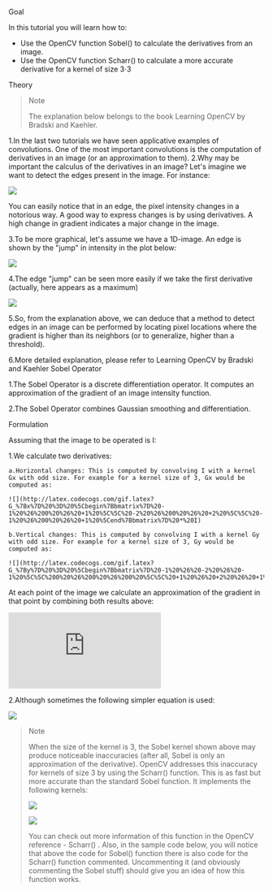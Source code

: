 Goal

In this tutorial you will learn how to:

* Use the OpenCV function Sobel() to calculate the derivatives from an image.
* Use the OpenCV function Scharr() to calculate a more accurate derivative for a kernel of size 3⋅3

Theory

> Note
>
> The explanation below belongs to the book Learning OpenCV by Bradski and Kaehler.

1.In the last two tutorials we have seen applicative examples of convolutions. One of the most important convolutions is the computation of derivatives in an image (or an approximation to them).
2.Why may be important the calculus of the derivatives in an image? Let's imagine we want to detect the edges present in the image. For instance:

![](https://docs.opencv.org/4.1.0/Sobel_Derivatives_Tutorial_Theory_0.jpg)

You can easily notice that in an edge, the pixel intensity changes in a notorious way. A good way to express changes is by using derivatives. A high change in gradient indicates a major change in the image.

3.To be more graphical, let's assume we have a 1D-image. An edge is shown by the "jump" in intensity in the plot below:

![](https://docs.opencv.org/4.1.0/Sobel_Derivatives_Tutorial_Theory_Intensity_Function.jpg)

4.The edge "jump" can be seen more easily if we take the first derivative (actually, here appears as a maximum)

![](https://docs.opencv.org/4.1.0/Sobel_Derivatives_Tutorial_Theory_dIntensity_Function.jpg)

5.So, from the explanation above, we can deduce that a method to detect edges in an image can be performed by locating pixel locations where the gradient is higher than its neighbors (or to generalize, higher than a threshold).

6.More detailed explanation, please refer to Learning OpenCV by Bradski and Kaehler
Sobel Operator

1.The Sobel Operator is a discrete differentiation operator. It computes an approximation of the gradient of an image intensity function.

2.The Sobel Operator combines Gaussian smoothing and differentiation.

Formulation

Assuming that the image to be operated is I:

1.We calculate two derivatives:

    a.Horizontal changes: This is computed by convolving I with a kernel Gx with odd size. For example for a kernel size of 3, Gx would be computed as:
    
    ![](http://latex.codecogs.com/gif.latex?G_%7Bx%7D%20%3D%20%5Cbegin%7Bbmatrix%7D%20-1%20%26%200%20%26%20+1%20%5C%5C%20-2%20%26%200%20%26%20+2%20%5C%5C%20-1%20%26%200%20%26%20+1%20%5Cend%7Bbmatrix%7D%20*%20I)

    b.Vertical changes: This is computed by convolving I with a kernel Gy with odd size. For example for a kernel size of 3, Gy would be computed as:
    
    ![](http://latex.codecogs.com/gif.latex?G_%7By%7D%20%3D%20%5Cbegin%7Bbmatrix%7D%20-1%20%26%20-2%20%26%20-1%20%5C%5C%200%20%26%200%20%26%200%20%5C%5C%20+1%20%26%20+2%20%26%20+1%20%5Cend%7Bbmatrix%7D%20*%20I)

At each point of the image we calculate an approximation of the gradient in that point by combining both results above:

![](http://latex.codecogs.com/gif.latex?G%20%3D%20%5Csqrt%7B%20G_%7Bx%7D%5E%7B2%7D%20+%20G_%7By%7D%5E%7B2%7D%20%7D)

2.Although sometimes the following simpler equation is used:

![](http://latex.codecogs.com/gif.download?G%20%3D%20%7CG_%7Bx%7D%7C%20+%20%7CG_%7By%7D%7C)

> Note
> 
> When the size of the kernel is 3, the Sobel kernel shown above may produce noticeable inaccuracies (after all, Sobel is only an approximation of the derivative). OpenCV addresses this inaccuracy for kernels of size 3 by using the Scharr() function. This is as fast but more accurate than the standard Sobel function. It implements the following kernels:
>
> ![](http://latex.codecogs.com/gif.download?G_%7Bx%7D%20%3D%20%5Cbegin%7Bbmatrix%7D%20-3%20%26%200%20%26%20+3%20%5C%5C%20-10%20%26%200%20%26%20+10%20%5C%5C%20-3%20%26%200%20%26%20+3%20%5Cend%7Bbmatrix%7D)
>
> ![](http://latex.codecogs.com/gif.download?G_%7By%7D%20%3D%20%5Cbegin%7Bbmatrix%7D%20-3%20%26%20-10%20%26%20-3%20%5C%5C%200%20%26%200%20%26%200%20%5C%5C%20+3%20%26%20+10%20%26%20+3%20%5Cend%7Bbmatrix%7D)
> 
> You can check out more information of this function in the OpenCV reference - Scharr() . Also, in the sample code below, you will notice that above the code for Sobel() function there is also code for the Scharr() function commented. Uncommenting it (and obviously commenting the Sobel stuff) should give you an idea of how this function works.